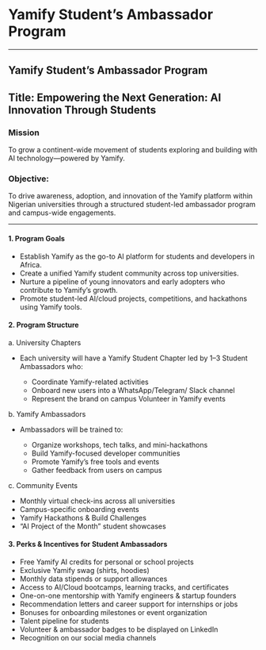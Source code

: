 # Yamify Student’s Ambassador Program
---

## Yamify Student’s Ambassador Program
Title: Empowering the Next Generation: AI Innovation Through Students
---

### Mission

To grow a continent-wide movement of students exploring and building with AI technology—powered by Yamify.


### Objective:

To drive awareness, adoption, and innovation of the Yamify platform within Nigerian universities through a structured student-led ambassador program and campus-wide engagements.

---

#### 1. Program Goals

- Establish Yamify as the go-to AI platform for students and developers in Africa.
- Create a unified Yamify student community across top universities.
- Nurture a pipeline of young innovators and early adopters who contribute to Yamify’s growth.
- Promote student-led AI/cloud projects, competitions, and hackathons using Yamify tools.

#### 2. Program Structure

a. University Chapters
- Each university will have a Yamify Student Chapter led by 1–3 Student Ambassadors who:

  - Coordinate Yamify-related activities
  - Onboard new users into a WhatsApp/Telegram/ Slack channel
  - Represent the brand on campus
Volunteer in Yamify events

b. Yamify Ambassadors
- Ambassadors will be trained to:

  - Organize workshops, tech talks, and mini-hackathons
  - Build Yamify-focused developer communities
  - Promote Yamify’s free tools and events
  - Gather feedback from users on campus

c. Community Events
- Monthly virtual check-ins across all universities
- Campus-specific onboarding events
- Yamify Hackathons & Build Challenges
- “AI Project of the Month” student showcases

#### 3. Perks & Incentives for Student Ambassadors
- Free Yamify AI credits for personal or school projects
- Exclusive Yamify swag (shirts, hoodies)
- Monthly data stipends or support allowances
- Access to AI/Cloud bootcamps, learning tracks, and certificates
- One-on-one mentorship with Yamify engineers & startup founders
- Recommendation letters and career support for internships or jobs
- Bonuses for onboarding milestones or event organization
- Talent pipeline for students
- Volunteer & ambassador badges to be displayed on LinkedIn
- Recognition on our social media channels